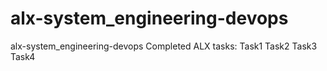 # alx-system_engineering-devops
alx-system_engineering-devops 
Completed ALX tasks:
Task1
Task2
Task3
Task4